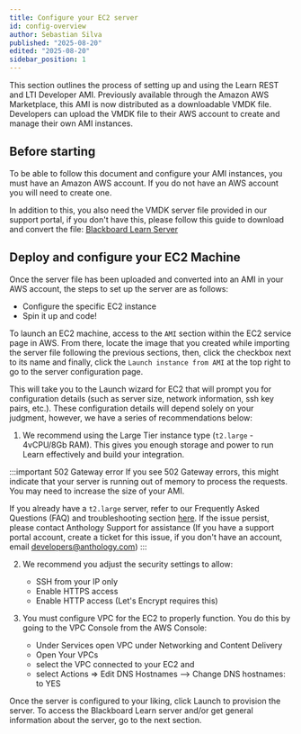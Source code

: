 ```yaml
---
title: Configure your EC2 server
id: config-overview
author: Sebastian Silva
published: "2025-08-20"
edited: "2025-08-20"
sidebar_position: 1
---
```


This section outlines the process of setting up and using the Learn REST and LTI Developer AMI. Previously available through the Amazon AWS Marketplace, this AMI is now distributed as a downloadable VMDK file. Developers can upload the VMDK file to their AWS account to create and manage their own AMI instances.

## Before starting

To be able to follow this document and configure your AMI instances, you must have an Amazon AWS account. If you do not have an AWS account you will need to create one.

In addition to this, you also need the VMDK server file provided in our support portal, if you don't have this, please follow this guide to download and convert the file: [Blackboard Learn Server](/docs/blackboard/sandbox-envs/welcome)

## Deploy and configure your EC2 Machine

Once the server file has been uploaded and converted into an AMI in your AWS account, the steps to set up the server are as follows:

- Configure the specific EC2 instance
- Spin it up and code!

To launch an EC2 machine, access to the `AMI` section within the EC2 service page in AWS. From there, locate the image that you created while importing the server file following the previous sections, then, click the checkbox next to its name and finally, click the `Launch instance from AMI` at the top right to go to the server configuration page.

This will take you to the Launch wizard for EC2 that will prompt you for configuration details (such as server size, network information, ssh key pairs, etc.). These configuration details will depend solely on your judgment, however, we have a series of recommendations below:

1. We recommend using the Large Tier instance type (`t2.large` - 4vCPU/8Gb RAM). This gives you enough storage and power to run Learn effectively and build your integration.

:::important 502 Gateway error
If you see 502 Gateway errors, this might indicate that your server is running out of memory to process the requests. You may need to increase the size of your AMI.

If you already have a `t2.large` server, refer to our Frequently Asked Questions (FAQ) and troubleshooting section [here](/docs/blackboard/sandbox-envs/ami-config/faq). If the issue persist, please contact Anthology Support for assistance (If you have a support portal account, create a ticket for this issue, if you don't have an account, email developers@anthology.com)
:::

2. We recommend you adjust the security settings to allow:

   - SSH from your IP only
   - Enable HTTPS access
   - Enable HTTP access (Let's Encrypt requires this)

3. You must configure VPC for the EC2 to properly function. You do this by going to the VPC Console from the AWS Console:
   - Under Services open VPC under Networking and Content Delivery
   - Open Your VPCs
   - select the VPC connected to your EC2 and
   - select Actions => Edit DNS Hostnames —> Change DNS hostnames: to YES

Once the server is configured to your liking, click Launch to provision the server. To access the Blackboard Learn server and/or get general information about the server, go to the next section.
